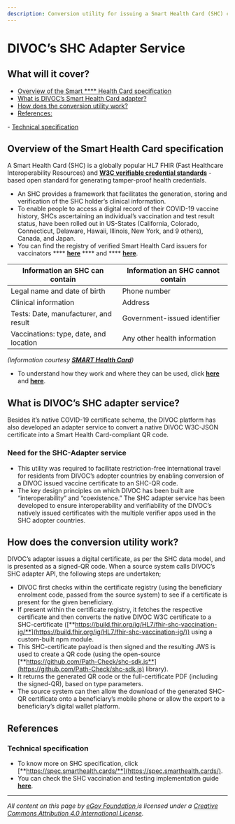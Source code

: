 ```yaml
---
description: Conversion utility for issuing a Smart Health Card (SHC) compliant QR code
---
```


# DIVOC’s SHC Adapter Service

## What will it cover?

* [Overview of the Smart **** Health Card specification](divocs-shc-adapter-service.md#overview-of-the-smart-health-card-specification)
* [What is DIVOC’s Smart Health Card adapter?](divocs-shc-adapter-service.md#what-is-divocs-shc-adapter-service)&#x20;
* [How does the conversion utility work?](divocs-shc-adapter-service.md#how-does-the-conversion-utility-work)&#x20;
* [References:](divocs-shc-adapter-service.md#references)&#x20;

&#x20;            \- [Technical specification](divocs-shc-adapter-service.md#technical-specification)

## **Overview of the Smart Health Card specification**

A Smart Health Card (SHC) is a globally popular HL7 FHIR (Fast Healthcare Interoperability Resources) and [**W3C verifiable credential standards**](https://www.w3.org/TR/vc-data-model/) - based open standard for generating tamper-proof health credentials.

* An SHC provides a framework that facilitates the generation, storing and verification of the SHC holder’s clinical information.
* To enable people to access a digital record of their COVID-19 vaccine history, SHCs ascertaining an individual’s vaccination and test result status, have been rolled out in US-States (California, Colorado, Connecticut, Delaware, Hawaii, Illinois, New York, and 9 others), Canada, and Japan.
* You can find the registry of verified Smart Health Card issuers for vaccinators **** [**here**](https://www.commontrustnetwork.org/verifier-list) **** and **** [**here**](https://smarthealth.cards/en/issuers.html).

| Information an SHC can contain         | Information an SHC cannot contain |
| -------------------------------------- | --------------------------------- |
| Legal name and date of birth           | Phone number                      |
| Clinical information                   | Address                           |
| Tests: Date, manufacturer, and result  | Government-issued identifier      |
| Vaccinations: type, date, and location | Any other health information      |

&#x20;                                          _(Information courtesy_ [_**SMART Health Card**_](https://smarthealth.cards/en/)_)_

* To understand how they work and where they can be used, click [**here**](https://smarthealth.cards/en/) and [**here**](https://smarthealthit.org/health-cards/).

## What is DIVOC’s SHC adapter service?

Besides it’s native COVID-19 certificate schema, the DIVOC platform has also developed an adapter service to convert a native DIVOC W3C-JSON certificate into a Smart Health Card-compliant QR code.

### **Need for the SHC-Adapter service**

* This utility was required to facilitate restriction-free international travel for residents from DIVOC’s adopter countries by enabling conversion of a DIVOC issued vaccine certificate to an SHC-QR code.
* The key design principles on which DIVOC has been built are “interoperability” and “coexistence.” The SHC adapter service has been developed to ensure interoperability and verifiability of the DIVOC’s natively issued certificates with the multiple verifier apps used in the SHC adopter countries.

## **How does the conversion utility work?**

DIVOC’s adapter issues a digital certificate, as per the SHC data model, and is presented as a signed-QR code. When a source system calls DIVOC’s SHC adapter API, the following steps are undertaken;

* DIVOC first checks within the certificate registry (using the beneficiary enrolment code, passed from the source system) to see if a certificate is present for the given beneficiary.
* If present within the certificate registry, it fetches the respective certificate and then converts the native DIVOC W3C certificate to a SHC-certificate ([**https://build.fhir.org/ig/HL7/fhir-shc-vaccination-ig/**](https://build.fhir.org/ig/HL7/fhir-shc-vaccination-ig/)) using a custom-built npm module.
* This SHC-certificate payload is then signed and the resulting JWS is used to create a QR code (using the open-source [**https://github.com/Path-Check/shc-sdk.js**](https://github.com/Path-Check/shc-sdk.js) library).
* It returns the generated QR code or the full-certificate PDF (including the signed-QR), based on type parameters.
* The source system can then allow the download of the generated SHC-QR certificate onto a beneficiary’s mobile phone or allow the export to a beneficiary’s digital wallet platform.

## **References**

### **Technical specification**

* To know more on SHC specification, click [**https://spec.smarthealth.cards/**](https://spec.smarthealth.cards/).
* You can check the SHC vaccination and testing implementation guide [**here**](https://build.fhir.org/ig/HL7/fhir-shc-vaccination-ig/).

****

_All content on this page by_ [_eGov Foundation_ ](https://egov.org.in/)_is licensed under a_ [_Creative Commons Attribution 4.0 International License_](http://creativecommons.org/licenses/by/4.0/)_._
